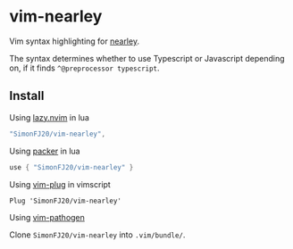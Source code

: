 # vim-nearley

Vim syntax highlighting for [nearley](https://github.com/kach/nearley).

The syntax determines whether to use Typescript or Javascript depending on, if it finds `^@preprocessor typescript`.

## Install

Using [lazy.nvim](https://github.com/folke/lazy.nvim) in lua
```lua
"SimonFJ20/vim-nearley",
```

Using [packer](https://github.com/wbthomason/packer.nvim) in lua
```lua
use { "SimonFJ20/vim-nearley" }
```

Using [vim-plug](https://github.com/junegunn/vim-plug) in vimscript
```vim
Plug 'SimonFJ20/vim-nearley'
```

Using [vim-pathogen](https://github.com/tpope/vim-pathogen)

Clone `SimonFJ20/vim-nearley` into `.vim/bundle/`.

